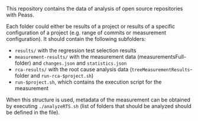 This repository contains the data of analysis of open source repositories with Peass.

Each folder could either be results of a project or results of a specific configuration of a project (e.g. range of commits or measurement configuration). It should contain the following subfolders:
- `results/` with the regression test selection results
- `measurement-results/` with the measurement data (measurementsFull-folder) and `changes.json` and `statistics.json`
- `rca-results/` with the root cause analysis data (`treeMeasurementResults`-folder and `run-rca-$project.sh`)
- `run-$project.sh`, which contains the execution script for the measurement

When this structure is used, metadata of the measurement can be obtained by executing `./analyzeRTS.sh` (list of folders that should be analyzed should be defined in the file).
